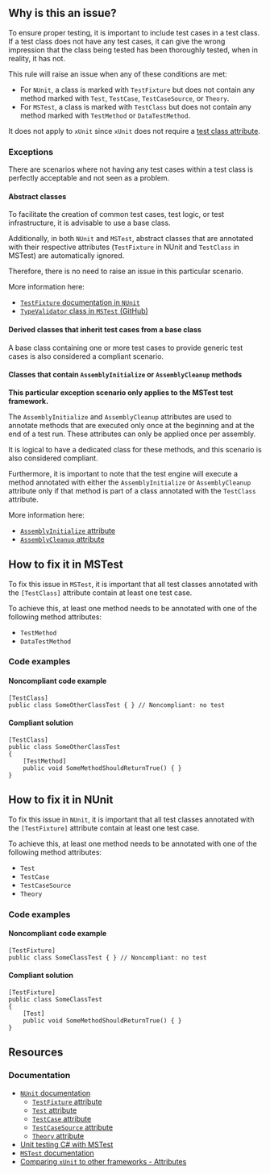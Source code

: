 ## Why is this an issue?

To ensure proper testing, it is important to include test cases in a test class. If a test class does not have any test cases, it can give the
wrong impression that the class being tested has been thoroughly tested, when in reality, it has not.

This rule will raise an issue when any of these conditions are met:

- For `NUnit`, a class is marked with `TestFixture` but does not contain any method marked with `Test`,
  `TestCase`, `TestCaseSource`, or `Theory`.
- For `MSTest`, a class is marked with `TestClass` but does not contain any method marked with `TestMethod` or
  `DataTestMethod`.

It does not apply to `xUnit` since `xUnit` does not require a [test
class attribute](https://xunit.net/docs/comparisons#attributes).

### Exceptions

There are scenarios where not having any test cases within a test class is perfectly acceptable and not seen as a problem.

#### Abstract classes

To facilitate the creation of common test cases, test logic, or test infrastructure, it is advisable to use a base class.

Additionally, in both `NUnit` and `MSTest`, abstract classes that are annotated with their respective attributes
(`TestFixture` in NUnit and `TestClass` in MSTest) are automatically ignored.

Therefore, there is no need to raise an issue in this particular scenario.

More information here:

- [`TestFixture` documentation in
  `NUnit`](https://docs.nunit.org/articles/nunit/writing-tests/attributes/testfixture.html)
- [`TypeValidator` class in `MSTest` (GitHub)](https://github.com/microsoft/testfx/blob/0f19160cc319338ef6e23acb320da1562b40decd/src/Adapter/MSTest.TestAdapter/Discovery/TypeValidator.cs#L86-L97)

#### Derived classes that inherit test cases from a base class

A base class containing one or more test cases to provide generic test cases is also considered a compliant scenario.

#### Classes that contain `AssemblyInitialize` or `AssemblyCleanup` methods

**This particular exception scenario only applies to the MSTest test framework.**

The `AssemblyInitialize` and `AssemblyCleanup` attributes are used to annotate methods that are executed only once at the
beginning and at the end of a test run. These attributes can only be applied once per assembly.

It is logical to have a dedicated class for these methods, and this scenario is also considered compliant.

Furthermore, it is important to note that the test engine will execute a method annotated with either the `AssemblyInitialize` or
`AssemblyCleanup` attribute only if that method is part of a class annotated with the `TestClass` attribute.

More information here:

- [`AssemblyInitialize`
  attribute](https://learn.microsoft.com/en-us/previous-versions/visualstudio/visual-studio-2008/ms245278%28v=vs.90%29)
- [`AssemblyCleanup`
  attribute](https://learn.microsoft.com/en-us/previous-versions/visualstudio/visual-studio-2008/ms245265%28v=vs.90%29)

## How to fix it in MSTest

To fix this issue in `MSTest`, it is important that all test classes annotated with the `[TestClass]` attribute contain at
least one test case.

To achieve this, at least one method needs to be annotated with one of the following method attributes:

- `TestMethod`
- `DataTestMethod`

### Code examples

#### Noncompliant code example

    [TestClass]
    public class SomeOtherClassTest { } // Noncompliant: no test

#### Compliant solution

    [TestClass]
    public class SomeOtherClassTest
    {
        [TestMethod]
        public void SomeMethodShouldReturnTrue() { }
    }

## How to fix it in NUnit

To fix this issue in `NUnit`, it is important that all test classes annotated with the `[TestFixture]` attribute contain at
least one test case.

To achieve this, at least one method needs to be annotated with one of the following method attributes:

- `Test`
- `TestCase`
- `TestCaseSource`
- `Theory`

### Code examples

#### Noncompliant code example

    [TestFixture]
    public class SomeClassTest { } // Noncompliant: no test

#### Compliant solution

    [TestFixture]
    public class SomeClassTest
    {
        [Test]
        public void SomeMethodShouldReturnTrue() { }
    }

## Resources

### Documentation

- [`NUnit` documentation](https://docs.nunit.org/articles/nunit/intro.html)
    - [`TestFixture` attribute](https://docs.nunit.org/articles/nunit/writing-tests/attributes/testfixture.html)
    - [`Test` attribute](https://docs.nunit.org/articles/nunit/writing-tests/attributes/test.html)
    - [`TestCase` attribute](https://docs.nunit.org/articles/nunit/writing-tests/attributes/testcase.html)
    - [`TestCaseSource` attribute](https://docs.nunit.org/articles/nunit/writing-tests/attributes/testcasesource.html)
    - [`Theory` attribute](https://docs.nunit.org/articles/nunit/writing-tests/attributes/theory.html)
- [Unit testing C# with MSTest](https://learn.microsoft.com/en-us/dotnet/core/testing/unit-testing-with-mstest)
- [`MSTest` documentation](https://github.com/microsoft/testfx/blob/main/docs/README.md)
- [Comparing `xUnit` to other frameworks - Attributes](https://xunit.net/docs/comparisons#attributes)